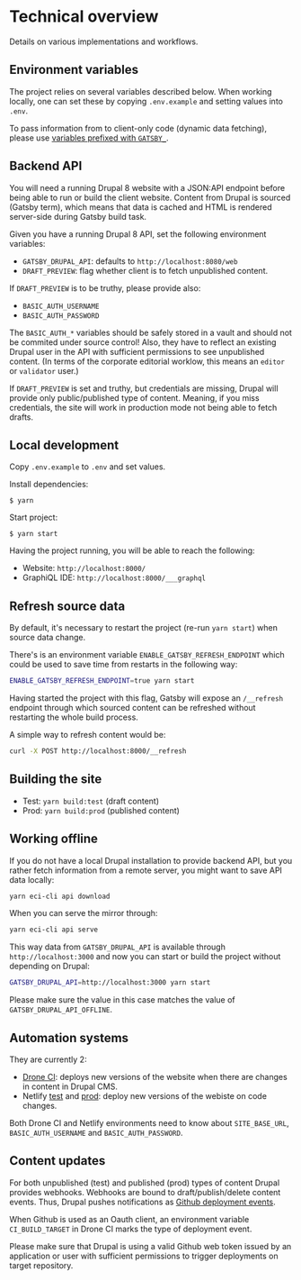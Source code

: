 # Technical overview

Details on various implementations and workflows.

## Environment variables

The project relies on several variables described below. When working locally, one can set these by copying `.env.example` and setting values into `.env`.

To pass information from to client-only code (dynamic data fetching), please use [variables prefixed with `GATSBY_`](https://www.gatsbyjs.org/docs/environment-variables).

## Backend API

You will need a running Drupal 8 website with a JSON:API endpoint before being able to run or build the client website. Content from Drupal is sourced (Gatsby term), which means that data is cached and HTML is rendered server-side during Gatsby build task.

Given you have a running Drupal 8 API, set the following environment variables:

- `GATSBY_DRUPAL_API`: defaults to `http://localhost:8080/web`
- `DRAFT_PREVIEW`: flag whether client is to fetch unpublished content.

If `DRAFT_PREVIEW` is to be truthy, please provide also:

- `BASIC_AUTH_USERNAME`
- `BASIC_AUTH_PASSWORD`

The `BASIC_AUTH_*` variables should be safely stored in a vault and should not be commited under source control! Also, they have to reflect an existing Drupal user in the API with sufficient permissions to see unpublished content. (In terms of the corporate editorial worklow, this means an `editor` or `validator` user.)

If `DRAFT_PREVIEW` is set and truthy, but credentials are missing, Drupal will provide only public/published type of content. Meaning, if you miss credentials, the site will work in production mode not being able to fetch drafts.

## Local development

Copy `.env.example` to `.env` and set values.

Install dependencies:

```
$ yarn
```

Start project:

```
$ yarn start
```

Having the project running, you will be able to reach the following:

- Website: `http://localhost:8000/`
- GraphiQL IDE: `http://localhost:8000/___graphql`

## Refresh source data

By default, it's necessary to restart the project (re-run `yarn start`) when source data change.

There's is an environment variable `ENABLE_GATSBY_REFRESH_ENDPOINT` which could be used to save time from restarts in the following way:

```sh
ENABLE_GATSBY_REFRESH_ENDPOINT=true yarn start
```

Having started the project with this flag, Gatsby will expose an `/__refresh` endpoint through which sourced content can be refreshed without restarting the whole build process.

A simple way to refresh content would be:

```sh
curl -X POST http://localhost:8000/__refresh
```

## Building the site

- Test: `yarn build:test` (draft content)
- Prod: `yarn build:prod` (published content)

## Working offline

If you do not have a local Drupal installation to provide backend API, but you rather fetch information from a remote server, you might want to save API data locally:

```sh
yarn eci-cli api download
```

When you can serve the mirror through:

```sh
yarn eci-cli api serve
```

This way data from `GATSBY_DRUPAL_API` is available through `http://localhost:3000` and now you can start or build the project without depending on Drupal:

```sh
GATSBY_DRUPAL_API=http://localhost:3000 yarn start
```

Please make sure the value in this case matches the value of `GATSBY_DRUPAL_API_OFFLINE`.

## Automation systems

They are currently 2:

- [Drone CI](https://drone.fpfis.eu/ec-europa/secgen-ecip-client-reference): deploys new versions of the website when there are changes in content in Drupal CMS.
- Netlify [test](https://app.netlify.com/sites/secgen-ecip-test/deploys) and [prod](https://app.netlify.com/sites/secgen-ecip-prod/overview): deploy new versions of the webiste on code changes.

Both Drone CI and Netlify environments need to know about `SITE_BASE_URL`, `BASIC_AUTH_USERNAME` and `BASIC_AUTH_PASSWORD`.

## Content updates

For both unpublished (test) and published (prod) types of content Drupal provides webhooks. Webhooks are bound to draft/publish/delete content events. Thus, Drupal pushes notifications as [Github deployment events](https://developer.github.com/v3/repos/deployments/#create-a-deployment).

When Github is used as an Oauth client, an environment variable `CI_BUILD_TARGET` in Drone CI marks the type of deployment event.

Please make sure that Drupal is using a valid Github web token issued by an application or user with sufficient permissions to trigger deployments on target repository.
